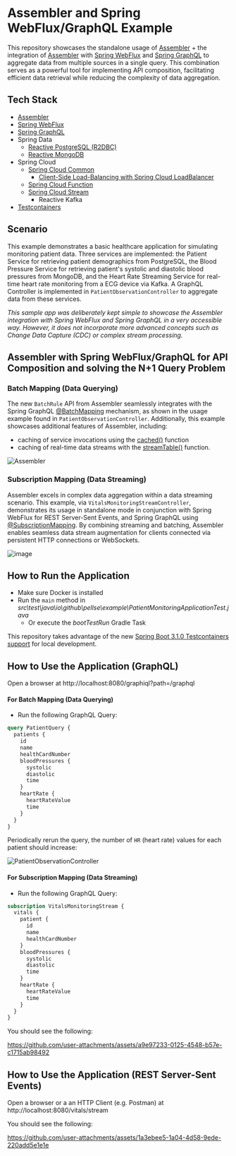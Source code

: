 # Assembler and Spring WebFlux/GraphQL Example

This repository showcases the standalone usage of [Assembler](https://github.com/pellse/assembler) + the integration of [Assembler](https://github.com/pellse/assembler) with [Spring WebFlux](https://docs.spring.io/spring-framework/reference/web-reactive.html) and [Spring GraphQL](https://spring.io/projects/spring-graphql) to aggregate data from multiple sources in a single query. This combination serves as a powerful tool for implementing API composition, facilitating efficient data retrieval while reducing the complexity of data aggregation.

## Tech Stack
- [Assembler](https://github.com/pellse/assembler)
- [Spring WebFlux](https://docs.spring.io/spring-framework/reference/web-reactive.html)
- [Spring GraphQL](https://spring.io/projects/spring-graphql)
- Spring Data
  - [Reactive PostgreSQL (R2DBC)](https://spring.io/projects/spring-data-r2dbc)
  - [Reactive MongoDB](https://spring.io/projects/spring-data-r2dbc)
- Spring Cloud
  - [Spring Cloud Common](https://spring.io/projects/spring-cloud-commons)
    - [Client-Side Load-Balancing with Spring Cloud LoadBalancer](https://spring.io/guides/gs/spring-cloud-loadbalancer)
  - [Spring Cloud Function](https://spring.io/projects/spring-cloud-function)
  - [Spring Cloud Stream](https://spring.io/projects/spring-cloud-stream)
    - Reactive Kafka
- [Testcontainers](https://www.testcontainers.org/)

## Scenario
This example demonstrates a basic healthcare application for simulating monitoring patient data. Three services are implemented: the Patient Service for retrieving patient demographics from PostgreSQL, the Blood Pressure Service for retrieving patient's systolic and diastolic blood pressures from MongoDB, and the Heart Rate Streaming Service for real-time heart rate monitoring from a ECG device via Kafka. A GraphQL Controller is implemented in `PatientObservationController` to aggregate data from these services.

*This sample app was deliberately kept simple to showcase the Assembler integration with Spring WebFlux and Spring GraphQL in a very accessible way. However, it does not incorporate more advanced concepts such as Change Data Capture (CDC) or complex stream processing.*

## Assembler with Spring WebFlux/GraphQL for API Composition and solving the N+1 Query Problem

### Batch Mapping (Data Querying)
The new `BatchRule` API from Assembler seamlessly integrates with the Spring GraphQL [@BatchMapping](https://docs.spring.io/spring-graphql/docs/current/reference/html/#controllers.batch-mapping) mechanism, as shown in the usage example found in `PatientObservationController`. Additionally, this example showcases additional features of Assembler, including:
- caching of service invocations using the [cached()](https://github.com/pellse/assembler#reactive-caching) function
- caching of real-time data streams with the [streamTable()](https://github.com/pellse/assembler#stream-table) function.

![Assembler](./images/PatientObserverGraphQLController.png)

### Subscription Mapping (Data Streaming)
Assembler excels in complex data aggregation within a data streaming scenario. This example, via `VitalsMonitoringStreamController`, demonstrates its usage in standalone mode in conjunction with Spring WebFlux for REST Server-Sent Events, and Spring GraphQL using [@SubscriptionMapping](https://docs.spring.io/spring-graphql/docs/current/reference/html/#controllers.schema-mapping). By combining streaming and batching, Assembler enables seamless data stream augmentation for clients connected via persistent HTTP connections or WebSockets.

![image](https://github.com/user-attachments/assets/8574f4aa-de03-4327-8f9d-c39597fd25a1)

## How to Run the Application
- Make sure Docker is installed
- Run the `main` method in *src\test\java\io\github\pellse\example\PatientMonitoringApplicationTest.java*
  - Or execute the *bootTestRun* Gradle Task

This repository takes advantage of the new [Spring Boot 3.1.0 Testcontainers support](https://www.atomicjar.com/2023/05/spring-boot-3-1-0-testcontainers-for-testing-and-local-development/) for local development.

## How to Use the Application (GraphQL)
Open a browser at http://localhost:8080/graphiql?path=/graphql

#### For Batch Mapping (Data Querying)
- Run the following GraphQL Query:
```graphql
query PatientQuery {
  patients {
    id
    name
    healthCardNumber
    bloodPressures {
      systolic
      diastolic
      time
    }
    heartRate {
      heartRateValue
      time
    }
  }
}
```
Periodically rerun the query, the number of `HR` (heart rate) values for each patient should increase:

![PatientObservationController](https://github.com/user-attachments/assets/57bc660c-e092-45ec-b16a-748df2aa9a02)

#### For Subscription Mapping (Data Streaming)
- Run the following GraphQL Query:
```graphql
subscription VitalsMonitoringStream {
  vitals {
    patient {
      id
      name
      healthCardNumber
    }
    bloodPressures {
      systolic
      diastolic
      time
    }
    heartRate {
      heartRateValue
      time
    }
  }
}
```
You should see the following:

https://github.com/user-attachments/assets/a9e97233-0125-4548-b57e-c1715ab98492

## How to Use the Application (REST Server-Sent Events)
Open a browser or a an HTTP Client (e.g. Postman) at http://localhost:8080/vitals/stream

You should see the following:

https://github.com/user-attachments/assets/1a3ebee5-1a04-4d58-9ede-220add5e1e1e
